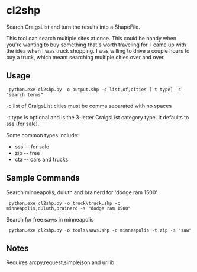 cl2shp
======
Search CraigsList and turn the results into a ShapeFile. 

This tool can search multiple sites at once. This could be handy when you're 
wanting to buy something that's worth traveling for. I came up with the idea
when I was truck shopping. I was willing to drive a couple hours to buy a truck, 
which meant searching multiple cities over and over. 

Usage
-----

     python.exe cl2shp.py -o output.shp -c list,of,cities [-t type] -s "search terms"

-c list of CraigsList cities must be comma separated with no spaces
     
-t type is optional and is the 3-letter CraigsList category type. It defaults to sss (for sale). 

Some common types include:

 * sss -- for sale
 * zip -- free
 * cta -- cars and trucks
     
Sample Commands
---------------
     
Search minneapolis, duluth and brainerd for 'dodge ram 1500'

     python.exe cl2shp.py -o truck\truck.shp -c minneapolis,duluth,brainerd -s "dodge ram 1500"
     
Search for free saws in minneapolis

     python.exe cl2shp.py -o tools\saws.shp -c minneapolis -t zip -s "saw"

Notes 
-----
Requires arcpy,request,simplejson and urllib

